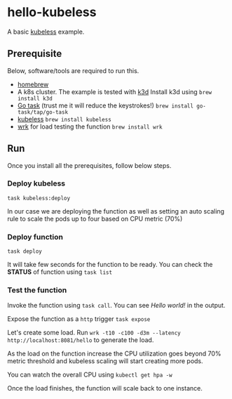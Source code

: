 # hello-kubeless

A basic [kubeless](https://kubeless.io/) example.

## Prerequisite

Below, software/tools are required to run this. 

- [homebrew](https://brew.sh/)
- A k8s cluster. The example is tested with [k3d](https://k3d.io/) Install k3d using `brew install k3d` 
- [Go task](https://taskfile.dev/#/) (trust me it will reduce the keystrokes!) `brew install go-task/tap/go-task`
- [kubeless](https://kubeless.io/) `brew install kubeless`
- [wrk](https://github.com/wg/wrk) for load testing the function `brew install wrk`

## Run

Once you install all the prerequisites, follow below steps.

### Deploy kubeless

```shell
task kubeless:deploy
```

In our case we are deploying the function as well as setting an auto scaling rule to scale the pods up to four based on CPU metric (70%)

### Deploy function

```shell
task deploy
```

It will take few seconds for the function to be ready. You can check the __STATUS__ of function using `task list`

### Test the function

Invoke the function using `task call`. You can see _Hello world!_ in the output.

Expose the function as a `http` trigger `task expose`

Let's create some load. Run `wrk -t10 -c100 -d3m --latency http://localhost:8081/hello` to generate the load. 

As the load on the function increase the CPU utilization goes beyond 70% metric threshold and kubeless scaling will start creating more pods.

You can watch the overall CPU using `kubectl get hpa -w`

Once the load finishes, the function will scale back to one instance. 
